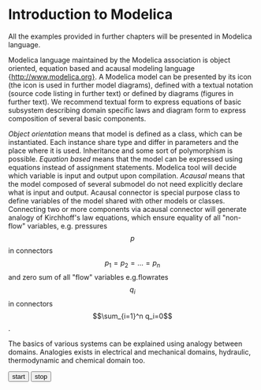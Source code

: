 Introduction to Modelica
========================

All the examples provided in further chapters will be presented in Modelica language. 

Modelica language maintained by the Modelica association is object oriented, equation based and acausal modeling language {http://www.modelica.org}. A Modelica model can be presented by its icon (the icon is used in further model diagrams), defined with a textual notation (source code listing in further text) or defined by diagrams (figures in further text). We recommend textual form to express equations of basic subsystem describing domain specific laws and diagram form to express composition of several basic components.

*Object orientation* means that model is defined as a class, which can be instantiated. Each instance share type and differ in parameters and the place where it is used. Inheritance and some sort of polymorphism is possible. *Equation based* means that the model can be expressed using equations instead of assignment statements. Modelica tool will decide which variable is input and output upon compilation. *Acausal* means that the model composed of several submodel do not need explicitly declare what is input and output. Acausal connector is special purpose class to define variables of the model shared with other models or classes. Connecting two or more components via acausal connector will generate analogy of Kirchhoff's law equations, which ensure equality of all "non-flow" variables, e.g. pressures $$p$$ in connectors 
$$p_1=p_2=\ldots =p_n
$$
and zero sum of all "flow" variables e.g.flowrates $$q_i$$ in connectors
$$\sum_{i=1}^n q_i=0$$.

The basics of various systems can be explained using analogy between domains.
Analogies exists in electrical and mechanical domains, hydraulic, thermodynamic and chemical domain too.

<script type="text/javascript" src="dygraph-combined.js">

</script>

<div>
<button onclick="startSim();">start</button>
<button onclick="stopSim();">stop</button>
<div id="graph1"></div>
<script>
     var data = [];

      var t = new Date();
      for (var i = 10; i >= 0; i--) {
        var x = new Date(t.getTime() - i * 1000);
        data.push([x, Math.random()]);
      }

      var g = new Dygraph(document.getElementById("graph1"), data,
                          {
                            drawPoints: true,
                            showRoller: true,
                            valueRange: [0.0, 1.2],
                            labels: ['Time', 'Random']
                          });
function startSim() {
        window.intervalId = setInterval(function() {
        var x = new Date();  // current time
        var y = Math.random();
        data.push([x, y]);
        g.updateOptions( { 'file': data } );
        }, 1000);
      }
      
      function stopSim() {
          clearInterval(window.intervalId);
      
      }
</script>

</div>







